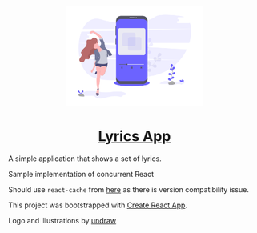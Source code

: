 <center>
<img src="./src/logo.png" height="200px"/>
</center>
<center><h1><a href="https://react-suspense-trials.now.sh/" target="_blank">Lyrics App</a></h1></center>
A simple application that shows a set of lyrics.

Sample implementation of concurrent React

Should use `react-cache` from [here](https://github.com/palmerhq/the-platform/blob/master/example/vendor/react-cache/react-cache.development.js) as there is version compatibility issue.

This project was bootstrapped with [Create React App](https://github.com/facebook/create-react-app).

Logo and illustrations by [undraw](https://undraw.co/illustrations)
